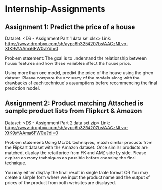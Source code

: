 # Internship-Assignments
## Assignment 1: Predict the price of a house
Dataset: <DS - Assignment Part 1 data set.xlsx>
Link: https://www.dropbox.com/sh/aypq6h3254207bs/AACzMLvo-XtK9sYAAma6FW0la?dl=0

Problem statement: The goal is to understand the relationship between house features and how these
variables affect the house price.

Using more than one model, predict the price of the house using the given dataset. Please compare the
accuracy of the models along with the drawbacks of each technique's assumptions before recommending
the final prediction model.

## Assignment 2: Product matching Attached is sample product lists from Flipkart & Amazon
Dataset: <DS - Assignment Part 2 data set.zip>
Link: https://www.dropbox.com/sh/aypq6h3254207bs/AACzMLvo-XtK9sYAAma6FW0la?dl=0

Problem statement:
Using ML/DL techniques, match similar products from the Flipkart dataset with the Amazon dataset. Once
similar products are matched, display the retail price from FK and AMZ side by side. Please explore as
many techniques as possible before choosing the final technique.

You may either display the final result in single table format OR You may create a simple form where we
input the product name and the output of prices of the product from both websites are displayed.
